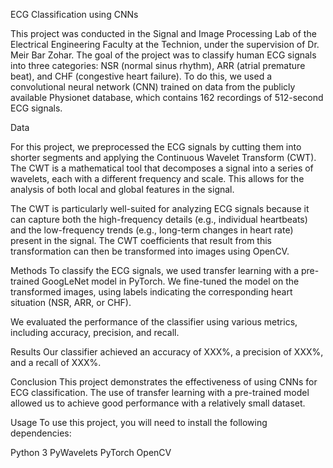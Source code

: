 ECG Classification using CNNs

This project was conducted in the Signal and Image Processing Lab of the Electrical Engineering Faculty at the Technion, under the supervision of Dr. Meir Bar Zohar. The goal of the project was to classify human ECG signals into three categories: NSR (normal sinus rhythm), ARR (atrial premature beat), and CHF (congestive heart failure). To do this, we used a convolutional neural network (CNN) trained on data from the publicly available Physionet database, which contains 162 recordings of 512-second ECG signals.

Data

For this project, we preprocessed the ECG signals by cutting them into shorter segments and applying the Continuous Wavelet Transform (CWT). The CWT is a mathematical tool that decomposes a signal into a series of wavelets, each with a different frequency and scale. This allows for the analysis of both local and global features in the signal.

The CWT is particularly well-suited for analyzing ECG signals because it can capture both the high-frequency details (e.g., individual heartbeats) and the low-frequency trends (e.g., long-term changes in heart rate) present in the signal. The CWT coefficients that result from this transformation can then be transformed into images using OpenCV.

Methods
To classify the ECG signals, we used transfer learning with a pre-trained GoogLeNet model in PyTorch.
We fine-tuned the model on the transformed images, using labels indicating the corresponding heart situation (NSR, ARR, or CHF).

We evaluated the performance of the classifier using various metrics, including accuracy, precision, and recall.

Results
Our classifier achieved an accuracy of XXX%, a precision of XXX%, and a recall of XXX%.

Conclusion
This project demonstrates the effectiveness of using CNNs for ECG classification.
The use of transfer learning with a pre-trained model allowed us to achieve good performance with a relatively small dataset. 

Usage
To use this project, you will need to install the following dependencies:

Python 3
PyWavelets
PyTorch
OpenCV

